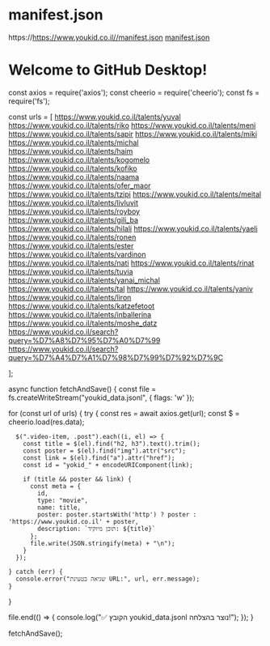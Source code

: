 # manifest.json
https://https://www.youkid.co.il//manifest.json
[manifest.json](https://github.com/user-attachments/files/21068330/manifest.json)
# Welcome to GitHub Desktop!
const axios = require('axios');
const cheerio = require('cheerio');
const fs = require('fs');

const urls = [
  https://www.youkid.co.il/talents/yuval
https://www.youkid.co.il/talents/riko
https://www.youkid.co.il/talents/meni
https://www.youkid.co.il/talents/sapir
https://www.youkid.co.il/talents/miki
https://www.youkid.co.il/talents/michal
https://www.youkid.co.il/talents/haim
https://www.youkid.co.il/talents/kogomelo
https://www.youkid.co.il/talents/kofiko
https://www.youkid.co.il/talents/naama
https://www.youkid.co.il/talents/ofer_maor
https://www.youkid.co.il/talents/tzipi
https://www.youkid.co.il/talents/meital
https://www.youkid.co.il/talents/livluvit
https://www.youkid.co.il/talents/royboy
https://www.youkid.co.il/talents/gili_ba
https://www.youkid.co.il/talents/hilali
https://www.youkid.co.il/talents/yaeli
https://www.youkid.co.il/talents/ronen
https://www.youkid.co.il/talents/ester
https://www.youkid.co.il/talents/vardinon
https://www.youkid.co.il/talents/nati
https://www.youkid.co.il/talents/rinat
https://www.youkid.co.il/talents/tuvia
https://www.youkid.co.il/talents/yanai_michal
https://www.youkid.co.il/talents/tal
https://www.youkid.co.il/talents/yaniv
https://www.youkid.co.il/talents/liron
https://www.youkid.co.il/talents/katzefetoot
https://www.youkid.co.il/talents/inballerina
https://www.youkid.co.il/talents/moshe_datz
https://www.youkid.co.il/search?query=%D7%A8%D7%95%D7%A0%D7%99
https://www.youkid.co.il/search?query=%D7%A4%D7%A1%D7%98%D7%99%D7%92%D7%9C

];

async function fetchAndSave() {
  const file = fs.createWriteStream("youkid_data.jsonl", { flags: 'w' });

  for (const url of urls) {
    try {
      const res = await axios.get(url);
      const $ = cheerio.load(res.data);

      $(".video-item, .post").each((i, el) => {
        const title = $(el).find("h2, h3").text().trim();
        const poster = $(el).find("img").attr("src");
        const link = $(el).find("a").attr("href");
        const id = "yokid_" + encodeURIComponent(link);

        if (title && poster && link) {
          const meta = {
            id,
            type: "movie",
            name: title,
            poster: poster.startsWith('http') ? poster : 'https://www.youkid.co.il' + poster,
            description: `תוכן מיוקיד: ${title}`
          };
          file.write(JSON.stringify(meta) + "\n");
        }
      });

    } catch (err) {
      console.error("שגיאה בטעינת URL:", url, err.message);
    }
  }

  file.end(() => {
    console.log("✅ הקובץ youkid_data.jsonl נוצר בהצלחה!");
  });
}

fetchAndSave();
